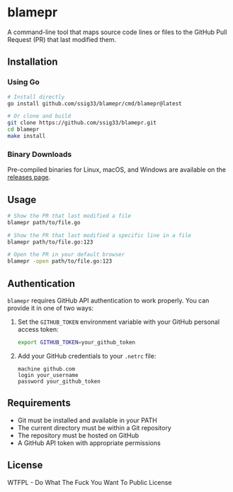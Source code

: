 # blamepr

A command-line tool that maps source code lines or files to the GitHub Pull Request (PR) that last modified them.

## Installation

### Using Go

```bash
# Install directly
go install github.com/ssig33/blamepr/cmd/blamepr@latest

# Or clone and build
git clone https://github.com/ssig33/blamepr.git
cd blamepr
make install
```

### Binary Downloads

Pre-compiled binaries for Linux, macOS, and Windows are available on the [releases page](https://github.com/ssig33/blamepr/releases).

## Usage

```bash
# Show the PR that last modified a file
blamepr path/to/file.go

# Show the PR that last modified a specific line in a file
blamepr path/to/file.go:123

# Open the PR in your default browser
blamepr -open path/to/file.go:123
```

## Authentication

`blamepr` requires GitHub API authentication to work properly. You can provide it in one of two ways:

1. Set the `GITHUB_TOKEN` environment variable with your GitHub personal access token:
   ```bash
   export GITHUB_TOKEN=your_github_token
   ```

2. Add your GitHub credentials to your `.netrc` file:
   ```
   machine github.com
   login your_username
   password your_github_token
   ```

## Requirements

- Git must be installed and available in your PATH
- The current directory must be within a Git repository
- The repository must be hosted on GitHub
- A GitHub API token with appropriate permissions

## License

WTFPL - Do What The Fuck You Want To Public License